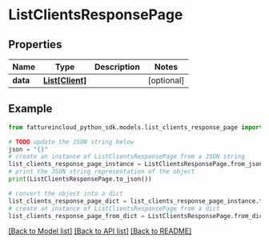 # ListClientsResponsePage


## Properties

Name | Type | Description | Notes
------------ | ------------- | ------------- | -------------
**data** | [**List[Client]**](Client.md) |  | [optional] 

## Example

```python
from fattureincloud_python_sdk.models.list_clients_response_page import ListClientsResponsePage

# TODO update the JSON string below
json = "{}"
# create an instance of ListClientsResponsePage from a JSON string
list_clients_response_page_instance = ListClientsResponsePage.from_json(json)
# print the JSON string representation of the object
print(ListClientsResponsePage.to_json())

# convert the object into a dict
list_clients_response_page_dict = list_clients_response_page_instance.to_dict()
# create an instance of ListClientsResponsePage from a dict
list_clients_response_page_from_dict = ListClientsResponsePage.from_dict(list_clients_response_page_dict)
```
[[Back to Model list]](../README.md#documentation-for-models) [[Back to API list]](../README.md#documentation-for-api-endpoints) [[Back to README]](../README.md)


